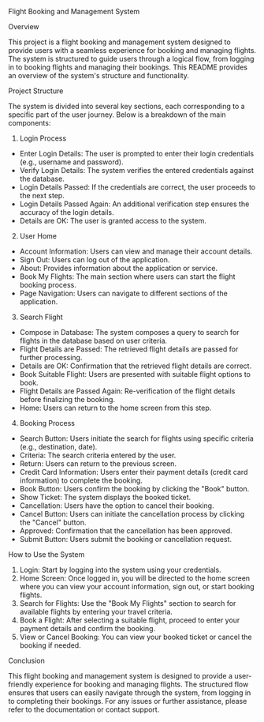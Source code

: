 Flight Booking and Management System 

Overview

This project is a flight booking and management system designed to provide users with a seamless experience for booking and managing flights. The system is structured to guide users through a logical flow, from logging in to booking flights and managing their bookings. This README provides an overview of the system's structure and functionality.

Project Structure

The system is divided into several key sections, each corresponding to a specific part of the user journey. Below is a breakdown of the main components:

1. Login Process

- Enter Login Details: The user is prompted to enter their login credentials (e.g., username and password).
- Verify Login Details: The system verifies the entered credentials against the database.
- Login Details Passed: If the credentials are correct, the user proceeds to the next step.
- Login Details Passed Again: An additional verification step ensures the accuracy of the login details.
- Details are OK: The user is granted access to the system.

2. User Home

- Account Information: Users can view and manage their account details.
- Sign Out: Users can log out of the application.
- About: Provides information about the application or service.
- Book My Flights: The main section where users can start the flight booking process.
- Page Navigation: Users can navigate to different sections of the application.

3. Search Flight

- Compose in Database: The system composes a query to search for flights in the database based on user criteria.
- Flight Details are Passed: The retrieved flight details are passed for further processing.
- Details are OK: Confirmation that the retrieved flight details are correct.
- Book Suitable Flight: Users are presented with suitable flight options to book.
- Flight Details are Passed Again: Re-verification of the flight details before finalizing the booking.
- Home: Users can return to the home screen from this step.

4. Booking Process

- Search Button: Users initiate the search for flights using specific criteria (e.g., destination, date).
- Criteria: The search criteria entered by the user.
- Return: Users can return to the previous screen.
- Credit Card Information: Users enter their payment details (credit card information) to complete the booking.
- Book Button: Users confirm the booking by clicking the "Book" button.
- Show Ticket: The system displays the booked ticket.
- Cancellation: Users have the option to cancel their booking.
- Cancel Button: Users can initiate the cancellation process by clicking the "Cancel" button.
- Approved: Confirmation that the cancellation has been approved.
- Submit Button: Users submit the booking or cancellation request.

How to Use the System

1. Login: Start by logging into the system using your credentials.
2. Home Screen: Once logged in, you will be directed to the home screen where you can view your account information, sign out, or start booking flights.
3. Search for Flights: Use the "Book My Flights" section to search for available flights by entering your travel criteria.
4. Book a Flight: After selecting a suitable flight, proceed to enter your payment details and confirm the booking.
5. View or Cancel Booking: You can view your booked ticket or cancel the booking if needed.

Conclusion

This flight booking and management system is designed to provide a user-friendly experience for booking and managing flights. The structured flow ensures that users can easily navigate through the system, from logging in to completing their bookings. For any issues or further assistance, please refer to the documentation or contact support.
